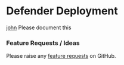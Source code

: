 # Defender Deployment

[john](https://app.gitbook.com/u/LqxnmoEUSlN5hrfNXx2f5zhRCIf2 "mention") Please document this

### Feature Requests / Ideas

Please raise any [feature requests](https://github.com/KelvinTegelaar/CIPP/issues/new?assignees=\&labels=enhancement%2Cno-priority\&projects=\&template=feature.yml\&title=%5BFeature+Request%5D%3A+) on GitHub.
